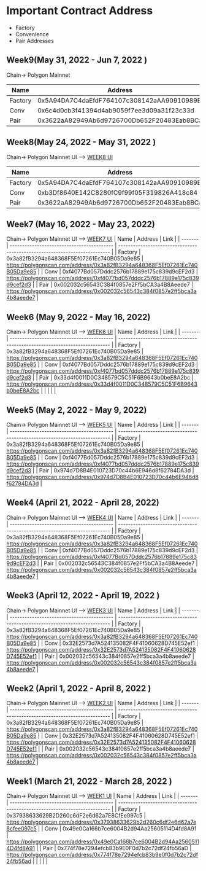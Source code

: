 # Important Contract Address

- Factory
- Convenience
- Pair Addresses

## Week9(May 31, 2022 - Jun 7, 2022 )

Chain→ Polygon Mainnet

| Name    | Address                                    | Link                                                                       |
| ------- | ------------------------------------------ | -------------------------------------------------------------------------- |
| Factory | 0x5A94DA7C4daEfdF764107c308142aAA90910989B | https://polygonscan.com/address/0x5A94DA7C4daEfdF764107c308142aAA90910989B |
| Conv    | 0x6c4d0cb3f41394d4ab9059f7ee3d09a31f23c33d | https://polygonscan.com/address/0x6c4d0cb3f41394d4ab9059f7ee3d09a31f23c33d |
| Pair    | 0x3622aA82949Ab6d9726700Db652F20483Eab8BCa | https://polygonscan.com/address/0x3622aA82949Ab6d9726700Db652F20483Eab8BCa |

## Week8(May 24, 2022 - May 31, 2022 )

Chain→ Polygon Mainnet
UI —> [WEEK8 UI](https://week-8--timeswap-default.netlify.app/)

| Name    | Address                                    | Link                                                                       |
| ------- | ------------------------------------------ | -------------------------------------------------------------------------- |
| Factory | 0x5A94DA7C4daEfdF764107c308142aAA90910989B | https://polygonscan.com/address/0x5A94DA7C4daEfdF764107c308142aAA90910989B |
| Conv    | 0xb3Df8640E142C8280fC9f99f05F319826A418c84 | https://polygonscan.com/address/0xb3Df8640E142C8280fC9f99f05F319826A418c84 |
| Pair    | 0x3622aA82949Ab6d9726700Db652F20483Eab8BCa | https://polygonscan.com/address/0x3622aA82949Ab6d9726700Db652F20483Eab8BCa |

## Week7 (May 16, 2022 - May 23, 2022)

Chain→ Polygon Mainnet
UI —> [WEEK7 UI](https://week-4-7--timeswap-default.netlify.app)
| Name | Address | Link |
| ------- | ------------------------------------------ | -------------------------------------------------------------------------- |
| Factory | 0x3a82fB3294a648368F5Ef07261Ec740B05Da9e85 | https://polygonscan.com/address/0x3a82fB3294a648368F5Ef07261Ec740B05Da9e85 |
| Conv | 0xf4077Bd057Dddc2576b17889e175c839d9cEF2d3 | https://polygonscan.com/address/0xf4077bd057dddc2576b17889e175c839d9cef2d3 |
| Pair | 0x002032c56543C384f0857e2Ff5bCA3a4B8Aeede7 | https://polygonscan.com/address/0x002032c56543c384f0857e2ff5bca3a4b8aeede7 |

## Week6 (May 9, 2022 - May 16, 2022)

Chain→ Polygon Mainnet
UI —> [WEEK6 UI](https://week-4-7--timeswap-default.netlify.app)
| Name | Address | Link |
| ------- | ------------------------------------------ | -------------------------------------------------------------------------- |
| Factory | 0x3a82fB3294a648368F5Ef07261Ec740B05Da9e85 | https://polygonscan.com/address/0x3a82fB3294a648368F5Ef07261Ec740B05Da9e85 |
| Conv | 0xf4077Bd057Dddc2576b17889e175c839d9cEF2d3 | https://polygonscan.com/address/0xf4077bd057dddc2576b17889e175c839d9cef2d3 |
| Pair | 0x33d4f0011D0C348579C5C51F6B9643b0beE8A2bc | https://polygonscan.com/address/0x33d4f0011D0C348579C5C51F6B9643b0beE8A2bc |
| | | |

## Week5 (May 2, 2022 - May 9, 2022)

Chain→ Polygon Mainnet
UI —> [WEEK5 UI](https://week-4-7--timeswap-default.netlify.app)
| Name | Address | Link |
| ------- | ------------------------------------------ | -------------------------------------------------------------------------- |
| Factory | 0x3a82fB3294a648368F5Ef07261Ec740B05Da9e85 | https://polygonscan.com/address/0x3a82fB3294a648368F5Ef07261Ec740B05Da9e85 |
| Conv | 0xf4077Bd057Dddc2576b17889e175c839d9cEF2d3 | https://polygonscan.com/address/0xf4077bd057dddc2576b17889e175c839d9cef2d3 |
| Pair | 0x974d7D8B4E010723D70c44b6E946d8f62784DA3d | https://polygonscan.com/address/0x974d7D8B4E010723D70c44b6E946d8f62784DA3d |

## Week4 (April 21, 2022 - April 28, 2022)

Chain→ Polygon Mainnet
UI —> [WEEK4 UI](https://week-4-7--timeswap-default.netlify.app)
| Name | Address | Link |
| ------- | ------------------------------------------ | -------------------------------------------------------------------------- |
| Factory | 0x3a82fB3294a648368F5Ef07261Ec740B05Da9e85 | https://polygonscan.com/address/0x3a82fB3294a648368F5Ef07261Ec740B05Da9e85 |
| Conv | 0xf4077Bd057Dddc2576b17889e175c839d9cEF2d3 | https://polygonscan.com/address/0xf4077Bd057Dddc2576b17889e175c839d9cEF2d3 |
| Pair | 0x002032c56543C384f0857e2Ff5bCA3a4B8Aeede7 | https://polygonscan.com/address/0x002032c56543c384f0857e2ff5bca3a4b8aeede7 |

## Week3 (April 12, 2022 - April 19, 2022 )

Chain→ Polygon Mainnet
UI —> [WEEK3 UI](https://weeks-2-3--timeswap-default.netlify.app/)
| Name | Address | Link |
| ------- | ------------------------------------------ | -------------------------------------------------------------------------- |
| Factory | 0x3a82fB3294a648368F5Ef07261Ec740B05Da9e85 | https://polygonscan.com/address/0x3a82fB3294a648368F5Ef07261Ec740B05Da9e85 |
| Conv | 0x32E2573d7A524135082F4F41060628D745E52ef1 | https://polygonscan.com/address/0x32E2573d7A524135082F4F41060628D745E52ef1 |
| Pair | 0x002032c56543c384f0857e2ff5bca3a4b8aeede7 | https://polygonscan.com/address/0x002032c56543c384f0857e2ff5bca3a4b8aeede7 |

## Week2 (April 1, 2022 - April 8, 2022 )

Chain→ Polygon Mainnet
UI —> [WEEK2 UI](https://weeks-2-3--timeswap-default.netlify.app/)
| Name | Address | Link |
| ------- | ------------------------------------------ | -------------------------------------------------------------------------- |
| Factory | 0x3a82fB3294a648368F5Ef07261Ec740B05Da9e85 | https://polygonscan.com/address/0x3a82fB3294a648368F5Ef07261Ec740B05Da9e85 |
| Conv | 0x32E2573d7A524135082F4F41060628D745E52ef1 | https://polygonscan.com/address/0x32E2573d7A524135082F4F41060628D745E52ef1 |
| Pair | 0x002032c56543c384f0857e2ff5bca3a4b8aeede7 | https://polygonscan.com/address/0x002032c56543c384f0857e2ff5bca3a4b8aeede7 |

## Week1 (March 21, 2022 - March 28, 2022 )

Chain→ Polygon Mainnet
UI —> [WEEK1 UI](https://week-1--timeswap-default.netlify.app/)
| Name | Address | Link |
| ------- | ------------------------------------------ | -------------------------------------------------------------------------- |
| Factory | 0x37938633629B2D260c6dF2e6d62a7E8CfEe097c5 | https://polygonscan.com/address/0x37938633629b2d260c6df2e6d62a7e8cfee097c5 |
| Conv | 0x49e0Ca166b7ce6004B2d94Aa25605114D4fd8A91 | https://polygonscan.com/address/0x49e0Ca166b7ce6004B2d94Aa25605114D4fd8A91 |
| Pair | 0x774f78e7294efcb83b9E0F0d7b2c72df24fb56aD | https://polygonscan.com/address/0x774f78e7294efcb83b9e0f0d7b2c72df24fb56ad |
| | | |
